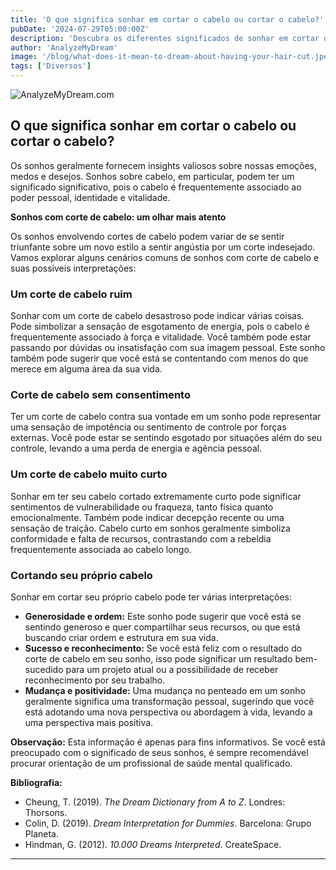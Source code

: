 ```yaml
---
title: 'O que significa sonhar em cortar o cabelo ou cortar o cabelo?'
pubDate: '2024-07-29T05:00:00Z'
description: 'Descubra os diferentes significados de sonhar em cortar ou ter o cabelo cortado. Explore as interpretações desses sonhos e como eles podem refletir aspectos da sua vida.'
author: 'AnalyzeMyDream'
image: '/blog/what-does-it-mean-to-dream-about-having-your-hair-cut.jpeg'
tags: ['Diversos']
---
```


![AnalyzeMyDream.com](/blog/what-does-it-mean-to-dream-about-having-your-hair-cut.jpeg)

## O que significa sonhar em cortar o cabelo ou cortar o cabelo?

Os sonhos geralmente fornecem insights valiosos sobre nossas emoções, medos e desejos. Sonhos sobre cabelo, em particular, podem ter um significado significativo, pois o cabelo é frequentemente associado ao poder pessoal, identidade e vitalidade.

**Sonhos com corte de cabelo: um olhar mais atento**

Os sonhos envolvendo cortes de cabelo podem variar de se sentir triunfante sobre um novo estilo a sentir angústia por um corte indesejado. Vamos explorar alguns cenários comuns de sonhos com corte de cabelo e suas possíveis interpretações:

### Um corte de cabelo ruim

Sonhar com um corte de cabelo desastroso pode indicar várias coisas. Pode simbolizar a sensação de esgotamento de energia, pois o cabelo é frequentemente associado à força e vitalidade. Você também pode estar passando por dúvidas ou insatisfação com sua imagem pessoal. Este sonho também pode sugerir que você está se contentando com menos do que merece em alguma área da sua vida.

### Corte de cabelo sem consentimento

Ter um corte de cabelo contra sua vontade em um sonho pode representar uma sensação de impotência ou sentimento de controle por forças externas. Você pode estar se sentindo esgotado por situações além do seu controle, levando a uma perda de energia e agência pessoal.

### Um corte de cabelo muito curto

Sonhar em ter seu cabelo cortado extremamente curto pode significar sentimentos de vulnerabilidade ou fraqueza, tanto física quanto emocionalmente. Também pode indicar decepção recente ou uma sensação de traição. Cabelo curto em sonhos geralmente simboliza conformidade e falta de recursos, contrastando com a rebeldia frequentemente associada ao cabelo longo.

### Cortando seu próprio cabelo

Sonhar em cortar seu próprio cabelo pode ter várias interpretações:

- **Generosidade e ordem:** Este sonho pode sugerir que você está se sentindo generoso e quer compartilhar seus recursos, ou que está buscando criar ordem e estrutura em sua vida.
- **Sucesso e reconhecimento:** Se você está feliz com o resultado do corte de cabelo em seu sonho, isso pode significar um resultado bem-sucedido para um projeto atual ou a possibilidade de receber reconhecimento por seu trabalho.
- **Mudança e positividade:** Uma mudança no penteado em um sonho geralmente significa uma transformação pessoal, sugerindo que você está adotando uma nova perspectiva ou abordagem à vida, levando a uma perspectiva mais positiva.

**Observação:** Esta informação é apenas para fins informativos. Se você está preocupado com o significado de seus sonhos, é sempre recomendável procurar orientação de um profissional de saúde mental qualificado.

**Bibliografia:**

- Cheung, T. (2019). *The Dream Dictionary from A to Z*. Londres: Thorsons.
- Colin, D. (2019). *Dream Interpretation for Dummies*. Barcelona: Grupo Planeta.
- Hindman, G. (2012). *10.000 Dreams Interpreted*. CreateSpace.

---